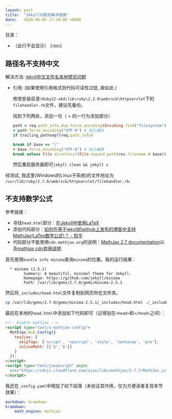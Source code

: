 ```yaml
---
layout: post
title:  "Jekyll问题及解决措施"
date:   2020-08-05 17:29:00 +0800
---
```


目录：

- （此行不会显示）
{:toc}

## 路径名不支持中文

解决方法:
[jekyll中文文件名本地预览问题](http://kael-aiur.com/%E5%85%A5%E9%97%A8%E6%8C%87%E5%BC%95/jekyll%E4%B8%AD%E6%96%87%E6%96%87%E4%BB%B6%E5%90%8D%E6%9C%AC%E5%9C%B0%E9%A2%84%E8%A7%88%E9%97%AE%E9%A2%98.html)

- 引用: (如果使用引用格式则代码可读性过低, 故如此.)

  修改安装目录`\Ruby22-x64\lib\ruby\2.2.0\webrick\httpservlet`下的`filehandler.rb`文件，建议先备份。

  找到下列两处，添加一句（ + 的一行为添加部分）

  ```ruby
  path = req.path_info.dup.force_encoding(Encoding.find("filesystem"))
  + path.force_encoding("UTF-8") # 加入编码
  if trailing_pathsep?(req.path_info)
  ```

  ``` ruby
  break if base == "/"
  + base.force_encoding("UTF-8") # 加入編碼
  break unless File.directory?(File.expand_path(res.filename + base))
  ```

  然后重启服务器即可`jekyll clean && jekyll s`

经测试, 我这里(Windows的Linux子系统)的文件地址为 `/usr/lib/ruby/2.7.0/webrick/httpservlet/filehandler.rb`.

## 不支持数学公式

参考链接：

- 寻找`head.html`部分：[在Jekyll中使用LaTeX](https://lloyar.github.io/2018/10/08/mathjax-in-jekyll.html)
- 添加代码部分：[如何在基于jekyll的github上发布的博客中支持MathJax(LaTex数学公式)？ - 知乎](https://www.zhihu.com/question/62114522/answer/312834856)
- 代码部分不能使用`cdn.mathjax.org`的说明：[MathJax 2.7 documentation](http://docs.mathjax.org/en/v2.7-latest/start.html#using-a-content-delivery-network-cdn)以及[mathjax cdn弃用说明](https://www.mathjax.org/cdn-shutting-down/)

首先使用`bundle info minima`查询`minima`的位置。我的运行结果：

```text
  * minima (2.5.1)
        Summary: A beautiful, minimal theme for Jekyll.
        Homepage: https://github.com/jekyll/minima
        Path: /var/lib/gems/2.7.0/gems/minima-2.5.1
```

然后将`_includes/head.html`文件复制到网页所在文件夹。

```bash
cp /var/lib/gems/2.7.0/gems/minima-2.5.1/_includes/head.html ./_includes/head.html
```

最后在本地的`head.html`中添加如下代码即可（记得加在`<head>`和`</head>`之间）：

```html
<!-- Enable mathjax -->
<script type="text/x-mathjax-config">
  MathJax.Hub.Config({
    tex2jax: {
      skipTags: ['script', 'noscript', 'style', 'textarea', 'pre'],
      inlineMath: [['$','$']]
    }
  });
</script>
<script type="text/javascript" async
  src="https://cdnjs.cloudflare.com/ajax/libs/mathjax/2.7.7/MathJax.js?config=TeX-MML-AM_CHTML">
</script>
```

我还在`_config.yaml`中增加了如下段落（未验证其作用，仅为方便读者复现本节效果）：

```yaml
markdown: kramdown
kramdown:
    math_engine: mathjax
```
